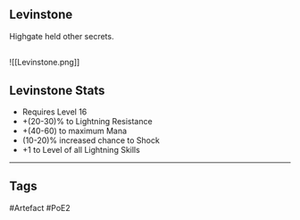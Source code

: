 ## Levinstone
Highgate held other secrets.
##
![[Levinstone.png]]
## Levinstone Stats
- Requires Level 16
- +(20-30)% to Lightning Resistance
- +(40-60) to maximum Mana
- (10-20)% increased chance to Shock
- +1 to Level of all Lightning Skills


---
## Tags
#Artefact
#PoE2
